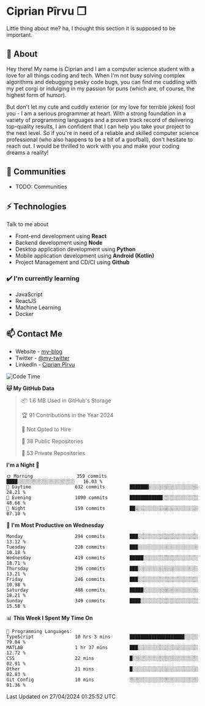 # Ciprian Pîrvu ❐

Little thing about me? ha, I thought this section it is supposed to be important.

## 🧐 About

Hey there! My name is Ciprian and I am a computer science student with a love for all things coding and tech. When I'm not busy solving complex algorithms and debugging pesky code bugs, you can find me cuddling with my pet corgi or indulging in my passion for puns (which are, of course, the highest form of humor).

But don't let my cute and cuddly exterior (or my love for terrible jokes) fool you - I am a serious programmer at heart. With a strong foundation in a variety of programming languages and a proven track record of delivering top-quality results, I am confident that I can help you take your project to the next level. So if you're in need of a reliable and skilled computer science professional (who also happens to be a bit of a goofball), don't hesitate to reach out. I would be thrilled to work with you and make your coding dreams a reality!

## 👯 Communities

-   TODO: Communities

## ⚡ Technologies

Talk to me about

-   Front-end development using **React**
-   Backend development using **Node**
-   Desktop application development using **Python**
-   Mobile application development using **Android (Kotlin)**
-   Project Management and CD/CI using **Github**

### ✔️ I'm currently learning

-   JavaScript
-   ReactJS
-   Machine Learning
-   Docker

## 📫 Contact Me

-   Website - [my-blog]()
-   Twitter - [@my-twitter]()
-   LinkedIn - [Ciprian Pîrvu](https://www.linkedin.com/in/p%C3%AErvu-ciprian-cristian-4415991b1/)

<!--START_SECTION:waka-->
![Code Time](http://img.shields.io/badge/Code%20Time-2%2C009%20hrs%2019%20mins-blue)

**🐱 My GitHub Data** 

> 📦 1.6 MB Used in GitHub's Storage 
 > 
> 🏆 91 Contributions in the Year 2024
 > 
> 🚫 Not Opted to Hire
 > 
> 📜 38 Public Repositories 
 > 
> 🔑 53 Private Repositories 
 > 
**I'm a Night 🦉** 

```text
🌞 Morning                359 commits         ████░░░░░░░░░░░░░░░░░░░░░   16.03 % 
🌆 Daytime                632 commits         ███████░░░░░░░░░░░░░░░░░░   28.21 % 
🌃 Evening                1090 commits        ████████████░░░░░░░░░░░░░   48.66 % 
🌙 Night                  159 commits         ██░░░░░░░░░░░░░░░░░░░░░░░   07.10 % 
```
📅 **I'm Most Productive on Wednesday** 

```text
Monday                   294 commits         ███░░░░░░░░░░░░░░░░░░░░░░   13.12 % 
Tuesday                  228 commits         ███░░░░░░░░░░░░░░░░░░░░░░   10.18 % 
Wednesday                419 commits         █████░░░░░░░░░░░░░░░░░░░░   18.71 % 
Thursday                 296 commits         ███░░░░░░░░░░░░░░░░░░░░░░   13.21 % 
Friday                   246 commits         ███░░░░░░░░░░░░░░░░░░░░░░   10.98 % 
Saturday                 408 commits         █████░░░░░░░░░░░░░░░░░░░░   18.21 % 
Sunday                   349 commits         ████░░░░░░░░░░░░░░░░░░░░░   15.58 % 
```


📊 **This Week I Spent My Time On** 

```text
💬 Programming Languages: 
TypeScript               10 hrs 3 mins       ████████████████████░░░░░   79.04 % 
MATLAB                   1 hr 37 mins        ███░░░░░░░░░░░░░░░░░░░░░░   12.72 % 
CSS                      22 mins             █░░░░░░░░░░░░░░░░░░░░░░░░   02.91 % 
Other                    21 mins             █░░░░░░░░░░░░░░░░░░░░░░░░   02.83 % 
Git Config               10 mins             ░░░░░░░░░░░░░░░░░░░░░░░░░   01.36 % 
```


 Last Updated on 27/04/2024 01:25:52 UTC
<!--END_SECTION:waka-->
